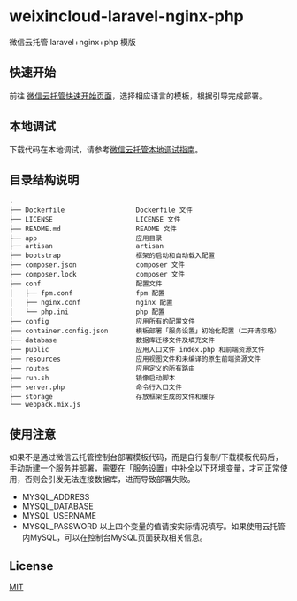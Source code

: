 # weixincloud-laravel-nginx-php
微信云托管 laravel+nginx+php 模版

## 快速开始
前往 [微信云托管快速开始页面](https://developers.weixin.qq.com/miniprogram/dev/wxcloudrun/src/basic/guide.html)，选择相应语言的模板，根据引导完成部署。

## 本地调试
下载代码在本地调试，请参考[微信云托管本地调试指南](https://developers.weixin.qq.com/miniprogram/dev/wxcloudrun/src/guide/debug/)。

## 目录结构说明
~~~
.
├── Dockerfile                  Dockerfile 文件
├── LICENSE                     LICENSE 文件
├── README.md                   README 文件
├── app                         应用目录
├── artisan                     artisan
├── bootstrap                   框架的启动和自动载入配置
├── composer.json               composer 文件
├── composer.lock               composer 文件
├── conf                        配置文件
│   ├── fpm.conf                fpm 配置
│   ├── nginx.conf              nginx 配置
│   └── php.ini                 php 配置
├── config                      应用所有的配置文件   
├── container.config.json       模板部署「服务设置」初始化配置（二开请忽略）
├── database                    数据库迁移文件及填充文件
├── public                      应用入口文件 index.php 和前端资源文件
├── resources                   应用视图文件和未编译的原生前端资源文件
├── routes                      应用定义的所有路由
├── run.sh                      镜像启动脚本
├── server.php                  命令行入口文件       
├── storage                     存放框架生成的文件和缓存
└── webpack.mix.js
~~~

## 使用注意
如果不是通过微信云托管控制台部署模板代码，而是自行复制/下载模板代码后，手动新建一个服务并部署，需要在「服务设置」中补全以下环境变量，才可正常使用，否则会引发无法连接数据库，进而导致部署失败。
- MYSQL_ADDRESS
- MYSQL_DATABASE
- MYSQL_USERNAME
- MYSQL_PASSWORD
  以上四个变量的值请按实际情况填写。如果使用云托管内MySQL，可以在控制台MySQL页面获取相关信息。

## License

[MIT](./LICENSE)
